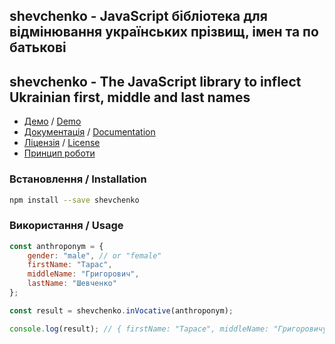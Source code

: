 ## shevchenko - JavaScript бібліотека для відмінювання українських прізвищ, імен та по батькові

## shevchenko - The JavaScript library to inflect Ukrainian first, middle and last names

* [Демо](http://shevchenko-js.tooleks.com/?lang=uk#demo) / [Demo](http://shevchenko-js.tooleks.com/?lang=en#demo)
* [Документація](https://github.com/tooleks/shevchenko-js/wiki/%5Buk%5D-%D0%94%D0%BE%D0%BA%D1%83%D0%BC%D0%B5%D0%BD%D1%82%D0%B0%D1%86%D1%96%D1%8F) / [Documentation](https://github.com/tooleks/shevchenko-js/wiki/%5Ben%5D-Documentation)
* [Ліцензія](https://github.com/tooleks/shevchenko-js/blob/master/LICENSE) / [License](https://github.com/tooleks/shevchenko-js/blob/master/LICENSE)
* [Принцип роботи](https://github.com/tooleks/shevchenko-js/wiki/%5Buk%5D-%D0%9F%D1%80%D0%B8%D0%BD%D1%86%D0%B8%D0%BF-%D1%80%D0%BE%D0%B1%D0%BE%D1%82%D0%B8)

### Встановлення / Installation

```bash
npm install --save shevchenko
```

### Використання / Usage

```JavaScript
const anthroponym = {
    gender: "male", // or "female"
    firstName: "Тарас",
    middleName: "Григорович",
    lastName: "Шевченко"
};

const result = shevchenko.inVocative(anthroponym);

console.log(result); // { firstName: "Тарасе", middleName: "Григоровичу", lastName: "Шевченку" }
```
